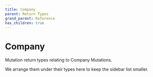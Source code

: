 ```yaml
---
title: Company
parent: Return Types
grand_parent: Reference
has_children: true
---
```


# Company

Mutation return types relating to Company Mutations.

We arrange them under their types here to keep the sidebar list smaller.

